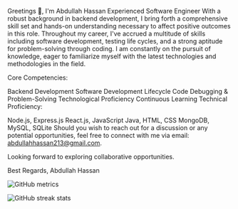 Greetings 👋, I'm Abdullah Hassan
Experienced Software Engineer
With a robust background in backend development, I bring forth a comprehensive skill set and hands-on understanding necessary to affect positive outcomes in this role. Throughout my career, I've accrued a multitude of skills including software development, testing life cycles, and a strong aptitude for problem-solving through coding. I am constantly on the pursuit of knowledge, eager to familiarize myself with the latest technologies and methodologies in the field.

Core Competencies:

Backend Development
Software Development Lifecycle
Code Debugging & Problem-Solving
Technological Proficiency
Continuous Learning
Technical Proficiency:

Node.js, Express.js
React.js, JavaScript
Java, HTML, CSS
MongoDB, MySQL, SQLite
Should you wish to reach out for a discussion or any potential opportunities, feel free to connect with me via email: abdullahhassan213@gmail.com.

Looking forward to exploring collaborative opportunities.

Best Regards,
Abdullah Hassan
  
  

![GitHub metrics](https://metrics.lecoq.io/abdullahhassan5)  

![GitHub streak stats](https://github-readme-streak-stats.herokuapp.com/?user=abdullahhassan5)  

